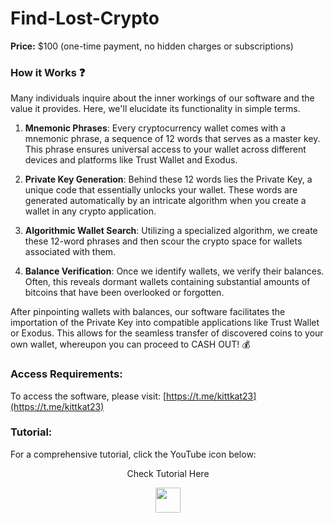 # Find-Lost-Crypto

**Price:** $100 (one-time payment, no hidden charges or subscriptions)

### How it Works ❓

Many individuals inquire about the inner workings of our software and the value it provides. Here, we'll elucidate its functionality in simple terms.

1. **Mnemonic Phrases**: Every cryptocurrency wallet comes with a mnemonic phrase, a sequence of 12 words that serves as a master key. This phrase ensures universal access to your wallet across different devices and platforms like Trust Wallet and Exodus.

2. **Private Key Generation**: Behind these 12 words lies the Private Key, a unique code that essentially unlocks your wallet. These words are generated automatically by an intricate algorithm when you create a wallet in any crypto application.

3. **Algorithmic Wallet Search**: Utilizing a specialized algorithm, we create these 12-word phrases and then scour the crypto space for wallets associated with them.

4. **Balance Verification**: Once we identify wallets, we verify their balances. Often, this reveals dormant wallets containing substantial amounts of bitcoins that have been overlooked or forgotten.

After pinpointing wallets with balances, our software facilitates the importation of the Private Key into compatible applications like Trust Wallet or Exodus. This allows for the seamless transfer of discovered coins to your own wallet, whereupon you can proceed to CASH OUT! 💰

### Access Requirements:
To access the software, please visit: [https://t.me/kittkat23](https://t.me/kittkat23)

### Tutorial:
For a comprehensive tutorial, click the YouTube icon below:

<p align="center">
  Check Tutorial Here
</p>
<p align="center">
  <a href="https://youtu.be/2aIN8XzD4gE">
    <img src="https://www.iconsdb.com/icons/preview/red/youtube-4-xxl.png" width="40" height="40">
  </a>
</p>
